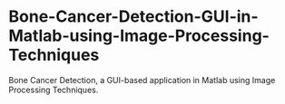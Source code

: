 # Bone-Cancer-Detection-GUI-in-Matlab-using-Image-Processing-Techniques
Bone Cancer Detection, a GUI-based application in Matlab using Image Processing Techniques.
